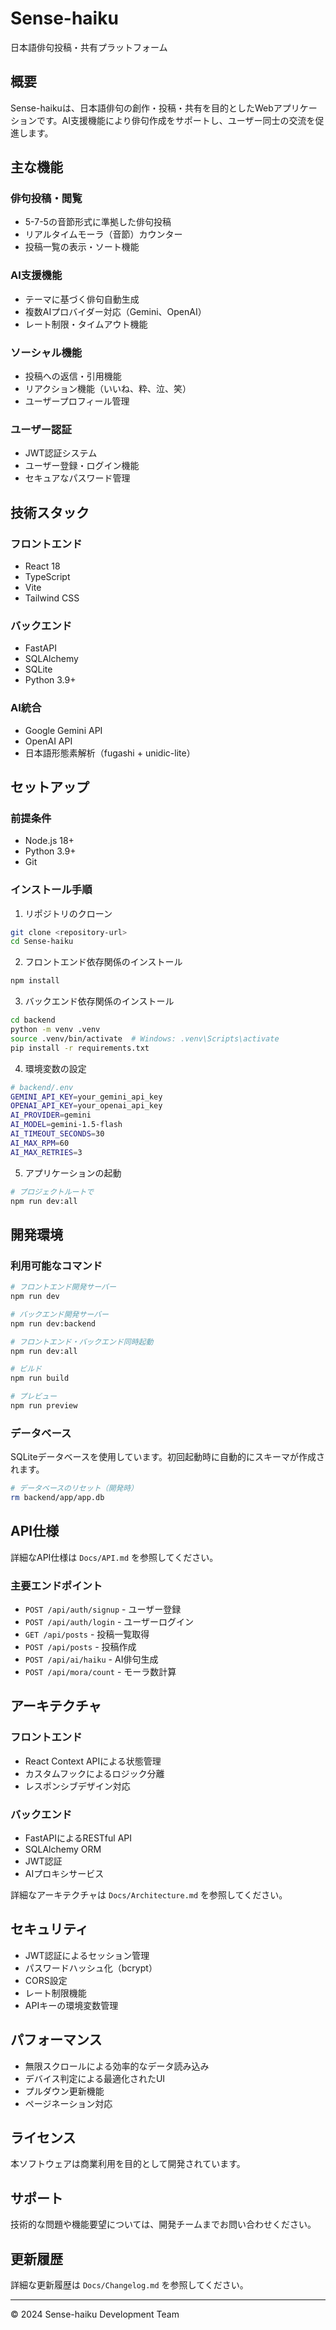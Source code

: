 # Sense-haiku

日本語俳句投稿・共有プラットフォーム

## 概要

Sense-haikuは、日本語俳句の創作・投稿・共有を目的としたWebアプリケーションです。AI支援機能により俳句作成をサポートし、ユーザー同士の交流を促進します。

## 主な機能

### 俳句投稿・閲覧
- 5-7-5の音節形式に準拠した俳句投稿
- リアルタイムモーラ（音節）カウンター
- 投稿一覧の表示・ソート機能

### AI支援機能
- テーマに基づく俳句自動生成
- 複数AIプロバイダー対応（Gemini、OpenAI）
- レート制限・タイムアウト機能

### ソーシャル機能
- 投稿への返信・引用機能
- リアクション機能（いいね、粋、泣、笑）
- ユーザープロフィール管理

### ユーザー認証
- JWT認証システム
- ユーザー登録・ログイン機能
- セキュアなパスワード管理

## 技術スタック

### フロントエンド
- React 18
- TypeScript
- Vite
- Tailwind CSS

### バックエンド
- FastAPI
- SQLAlchemy
- SQLite
- Python 3.9+

### AI統合
- Google Gemini API
- OpenAI API
- 日本語形態素解析（fugashi + unidic-lite）

## セットアップ

### 前提条件
- Node.js 18+
- Python 3.9+
- Git

### インストール手順

1. リポジトリのクローン
```bash
git clone <repository-url>
cd Sense-haiku
```

2. フロントエンド依存関係のインストール
```bash
npm install
```

3. バックエンド依存関係のインストール
```bash
cd backend
python -m venv .venv
source .venv/bin/activate  # Windows: .venv\Scripts\activate
pip install -r requirements.txt
```

4. 環境変数の設定
```bash
# backend/.env
GEMINI_API_KEY=your_gemini_api_key
OPENAI_API_KEY=your_openai_api_key
AI_PROVIDER=gemini
AI_MODEL=gemini-1.5-flash
AI_TIMEOUT_SECONDS=30
AI_MAX_RPM=60
AI_MAX_RETRIES=3
```

5. アプリケーションの起動
```bash
# プロジェクトルートで
npm run dev:all
```

## 開発環境

### 利用可能なコマンド

```bash
# フロントエンド開発サーバー
npm run dev

# バックエンド開発サーバー
npm run dev:backend

# フロントエンド・バックエンド同時起動
npm run dev:all

# ビルド
npm run build

# プレビュー
npm run preview
```

### データベース

SQLiteデータベースを使用しています。初回起動時に自動的にスキーマが作成されます。

```bash
# データベースのリセット（開発時）
rm backend/app/app.db
```

## API仕様

詳細なAPI仕様は `Docs/API.md` を参照してください。

### 主要エンドポイント

- `POST /api/auth/signup` - ユーザー登録
- `POST /api/auth/login` - ユーザーログイン
- `GET /api/posts` - 投稿一覧取得
- `POST /api/posts` - 投稿作成
- `POST /api/ai/haiku` - AI俳句生成
- `POST /api/mora/count` - モーラ数計算

## アーキテクチャ

### フロントエンド
- React Context APIによる状態管理
- カスタムフックによるロジック分離
- レスポンシブデザイン対応

### バックエンド
- FastAPIによるRESTful API
- SQLAlchemy ORM
- JWT認証
- AIプロキシサービス

詳細なアーキテクチャは `Docs/Architecture.md` を参照してください。

## セキュリティ

- JWT認証によるセッション管理
- パスワードハッシュ化（bcrypt）
- CORS設定
- レート制限機能
- APIキーの環境変数管理

## パフォーマンス

- 無限スクロールによる効率的なデータ読み込み
- デバイス判定による最適化されたUI
- プルダウン更新機能
- ページネーション対応

## ライセンス

本ソフトウェアは商業利用を目的として開発されています。

## サポート

技術的な問題や機能要望については、開発チームまでお問い合わせください。

## 更新履歴

詳細な更新履歴は `Docs/Changelog.md` を参照してください。

---

© 2024 Sense-haiku Development Team
